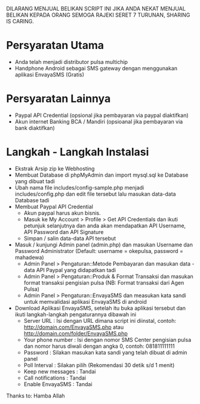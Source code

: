 DILARANG MENJUAL BELIKAN SCRIPT INI JIKA ANDA NEKAT MENJUAL BELIKAN KEPADA ORANG SEMOGA RAJEKI SERET 7 TURUNAN, SHARING IS CARING.
# Persyaratan Utama
* Anda telah menjadi distributor pulsa multichip
* Handphone Android sebagai SMS gateway dengan menggunakan aplikasi EnvayaSMS (Gratis)

# Persyaratan Lainnya
* Paypal API Credential (opsional jika pembayaran via paypal diaktifkan)
* Akun internet Banking BCA / Mandiri (opsioanal jika pembayaran via bank diaktifkan)

# Langkah - Langkah Instalasi
* Ekstrak Arsip zip ke Webhosting
* Membuat Database di phpMyAdmin dan import mysql.sql ke Database yang dibuat tadi
* Ubah nama file includes/config-sample.php menjadi includes/config.php dan edit file tersebut lalu masukan data-data Database tadi
* Membuat Paypal API Credential
    - Akun paypal harus akun bisnis.
    - Masuk ke My Account > Profile > Get API Credentials dan ikuti petunjuk selanjutnya dan anda akan mendapatkan API Username, API Password dan API Signature
    - Simpan / salin data-data API tersebut
* Masuk / kunjungi Admin panel (admin.php) dan masukan Username dan Password Administrator (Default: username = okepulsa, password = mahadewa)
    - Admin Panel > Pengaturan::Metode Pembayaran dan masukan data - data API Paypal yang didapatkan tadi
    - Admin Panel > Pengaturan::Produk & Format Transaksi dan masukan format transaksi pengisian pulsa (NB: Format transaksi dari Agen Pulsa)
    - Admin Panel > Pengaturan::EnvayaSMS dan measukan kata sandi untuk memvalidasi aplikasi EnvayaSMS di android
* Download Aplikasi EnvayaSMS, setelah itu buka aplikasi tersebut dan ikuti langkah-langkah pengaturannya dibawah ini
    - Server URL : Isi dengan URL dimana script ini diinstal, contoh: http://domain.com/EnvayaSMS.php atau http://domain.com/folder/EnvayaSMS.php
    - Your phone number : Isi dengan nomor SMS Center pengisian pulsa dan nomor harus diwali dengan angka 0, contoh: 081811111111
    - Password : Silakan masukan kata sandi yang telah dibuat di admin panel
    - Poll Interval : Silakan pilih (Rekomendasi 30 detik s/d 1 menit)
    - Keep new messages : Tandai
    - Call notifications : Tandai
    - Enable EnvayaSMS : Tandai
    
Thanks to: Hamba Allah